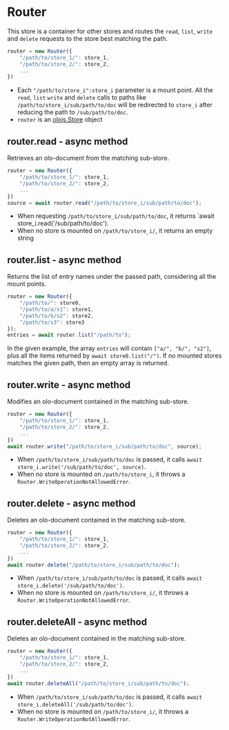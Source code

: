 Router
============================================================================
This store is a container for other stores and routes the `read`, `list`,
`write` and `delete` requests to the store best matching the path.
```js
router = new Router({
    "/path/to/store_1/": store_1,
    "/path/to/store_2/": store_2,
    ...
})
```
- Each `"/path/to/store_i":store_i` parameter is a mount point. All the
  `read`, `list` `write` and `delete` calls to paths like
  `/path/to/store_i/sub/path/to/doc` will be redirected to `store_i` after
  reducing the path to `/sub/path/to/doc`.
- `router` is an [olojs.Store](./store.md) object
  
router.read - async method
------------------------------------------------------------------------
Retrieves an olo-document from the matching sub-store.
```js
router = new Router({
    "/path/to/store_1/": store_1,
    "/path/to/store_2/": store_2,
    ...
})
source = await router.read("/path/to/store_i/sub/path/to/doc");
```
- When requesting `/path/to/store_i/sub/path/to/doc`, it returns
  `await store_i.read('/sub/path/to/doc').
- When no store is mounted on `/path/to/store_i/`, it returns an empty
  string
  
router.list - async method
------------------------------------------------------------------------
Returns the list of entry names under the passed path, considering all
the mount points.
```js
router = new Router({
    "/path/to/": store0,
    "/path/to/a/s1": store1,
    "/path/to/b/s2": store2,
    "/path/to/s3": store3
});
entries = await router.list("/path/to");
```
In the given example, the array `entries` will contain `["a/", "b/",
"s2"]`, plus all the items returned by `await store0.list("/")`.
If no mounted stores matches the given path, then an empty array is
returned.
  
router.write - async method
------------------------------------------------------------------------
Modifies an olo-document contained in the matching sub-store.
```js
router = new Router({
    "/path/to/store_1/": store_1,
    "/path/to/store_2/": store_2,
    ...
})
await router.write("/path/to/store_i/sub/path/to/doc", source);
```
- When `/path/to/store_i/sub/path/to/doc` is passed, it calls
  `await store_i.write('/sub/path/to/doc', source)`.
- When no store is mounted on `/path/to/store_i`, it throws a
  `Router.WriteOperationNotAllowedError`.
  
router.delete - async method
------------------------------------------------------------------------
Deletes an olo-document contained in the matching sub-store.
```js
router = new Router({
    "/path/to/store_1/": store_1,
    "/path/to/store_2/": store_2,
    ...
})
await router.delete("/path/to/store_i/sub/path/to/doc");
```
- When `/path/to/store_i/sub/path/to/doc` is passed, it calls
  `await store_i.delete('/sub/path/to/doc')`.
- When no store is mounted on `/path/to/store_i/`, it throws a
  `Router.WriteOperationNotAllowedError`.
  
router.deleteAll - async method
------------------------------------------------------------------------
Deletes an olo-document contained in the matching sub-store.
```js
router = new Router({
    "/path/to/store_1/": store_1,
    "/path/to/store_2/": store_2,
    ...
})
await router.deleteAll("/path/to/store_i/sub/path/to/doc");
```
- When `/path/to/store_i/sub/path/to/doc` is passed, it calls
  `await store_i.deleteAll('/sub/path/to/doc')`.
- When no store is mounted on `/path/to/store_i/`, it throws a
  `Router.WriteOperationNotAllowedError`.
  

